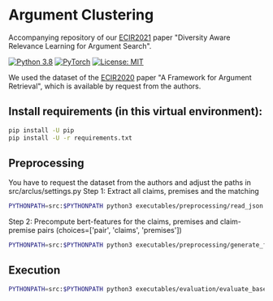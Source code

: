 # Argument Clustering

Accompanying repository of our [ECIR2021](https://arxiv.org/abs/2011.02177) paper "Diversity Aware Relevance Learning for Argument Search".

[![Python 3.8](https://img.shields.io/badge/Python-3.8-2d618c?logo=python)](https://docs.python.org/3.8/)
[![PyTorch](https://img.shields.io/badge/Made%20with-PyTorch-ee4c2c?logo=pytorch)](https://pytorch.org/docs/stable/index.html)
[![License: MIT](https://img.shields.io/badge/License-MIT-green.svg)](https://opensource.org/licenses/MIT)

We used the dataset of the [ECIR2020](https://link.springer.com/chapter/10.1007/978-3-030-45439-5_29) paper "A Framework for Argument Retrieval", which is available by request from the authors.

## Install requirements (in this virtual environment):
```bash
pip install -U pip
pip install -U -r requirements.txt
```

## Preprocessing
You have to request the dataset from the authors and adjust the paths in src/arclus/settings.py
Step 1: Extract all claims, premises and the matching
```bash
PYTHONPATH=src:$PYTHONPATH python3 executables/preprocessing/read_json.py --input_dir=... --output_dir=output/
```

Step 2: Precompute bert-features for the claims, premises and claim-premise pairs (choices=['pair', 'claims', 'premises'])
```bash
PYTHONPATH=src:$PYTHONPATH python3 executables/preprocessing/generate_features.py --mode=...
```

## Execution
```bash
PYTHONPATH=src:$PYTHONPATH python3 executables/evaluation/evaluate_baselines.py --force > output/output_energy.txt
```
